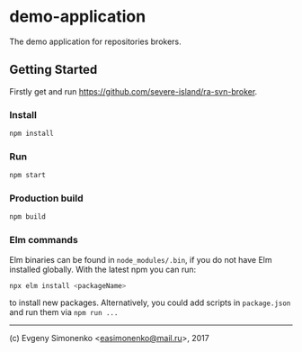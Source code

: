 # demo-application

The demo application for repositories brokers.

## Getting Started

Firstly get and run <https://github.com/severe-island/ra-svn-broker>.

### Install

``` sh
npm install
```

### Run

``` sh
npm start
```

### Production build

``` sh
npm build
```

### Elm commands

Elm binaries can be found in `node_modules/.bin`, if you do not have Elm
installed globally. With the latest npm you can run:

``` sh
npx elm install <packageName>
```

to install new packages. Alternatively, you could add scripts in
`package.json` and run them via `npm run ...`

---

(c) Evgeny Simonenko <[easimonenko@mail.ru](mailto:easimonenko@mail.ru)>, 2017

